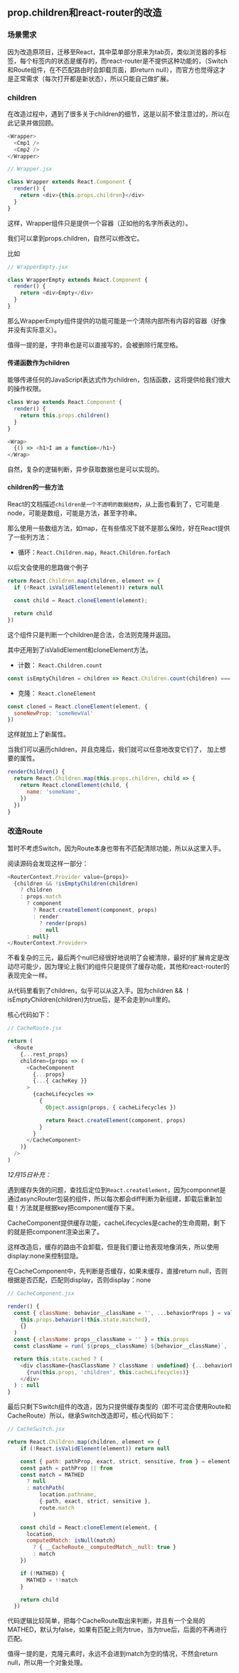 ## prop.children和react-router的改造

### 场景需求

因为改造原项目，迁移至React，其中菜单部分原来为tab页，类似浏览器的多标签，每个标签内的状态是缓存的，而react-router是不提供这种功能的，（Switch和Route组件，在不匹配路由时会卸载页面，即return null），而官方也觉得这才是正常需求（每次打开都是新状态），所以只能自己做扩展。

### children

在改造过程中，遇到了很多关于children的细节，这是以前不曾注意过的，所以在此记录并做回顾。

```javascript
<Wrapper>
  <Cmp1 />
  <Cmp2 />
</Wrapper>
```

```javascript
// Wrapper.jsx

class Wrapper extends React.Component {
  render() {
    return <div>{this.props.children}</div>
  }
}
```

这样，Wrapper组件只是提供一个容器（正如他的名字所表达的）。

我们可以拿到props.children，自然可以修改它。

比如

```javascript
// WrapperEmpty.jsx

class WrapperEmpty extends React.Component {
  render() {
    return <div>Empty</div>
  }
}
```

那么WrapperEmpty组件提供的功能可能是一个清除内部所有内容的容器（好像并没有实际意义）。

值得一提的是，字符串也是可以直接写的，会被删除行尾空格。

#### 传递函数作为children

能够传递任何的JavaScript表达式作为children，包括函数，这将提供给我们很大的操作权限。

```javascript
class Wrap extends React.Component {
  render() {
    return this.props.children()
  }
}

<Wrap>
  {() => <h1>I am a function</h1>}
</Wrap>
```

自然，复杂的逻辑判断，异步获取数据也是可以实现的。

#### children的一些方法

React的文档描述`children是一个不透明的数据结构`，从上面也看到了，它可能是node，可能是数组，可能是方法，甚至字符串。

那么使用一些数组方法，如map，在有些情况下就不是那么保险，好在React提供了一些列方法：

- 循环：`React.Children.map`，`React.Children.forEach`

以后文会使用的思路做个例子

```javascript
return React.Children.map(children, element => {
  if (!React.isValidElement(element)) return null

  const child = React.cloneElement(element);

  return child
})
```

这个组件只是判断一个children是合法，合法则克隆并返回。

其中还用到了isValidElement和cloneElement方法。

- 计数： `React.Children.count`

```javascript
const isEmptyChildren = children => React.Children.count(children) === 0
```

- 克隆： `React.cloneElement`

```javascript
const cloned = React.cloneElement(element, {
  soneNewProp: 'someNewVal'
})
```

这样就加上了新属性。

当我们可以遍历children，并且克隆后，我们就可以任意地改变它们了， 加上想要的属性。

```javascript
renderChildren() {
  return React.Children.map(this.props.children, child => {
    return React.cloneElement(child, {
      name: 'someName',
    })
  })
}
```

### 改造Route

暂时不考虑Switch，因为Route本身也带有不匹配清除功能，所以从这里入手。

阅读源码会发现这样一部分：

```javascript
<RouterContext.Provider value={props}>
  {children && !isEmptyChildren(children)
    ? children
    : props.match
      ? component
        ? React.createElement(component, props)
        : render
          ? render(props)
          : null
      : null}
</RouterContext.Provider>
```

不看复杂的三元，最后两个null已经很好地说明了会被清除，最好的扩展肯定是改动尽可能少，因为理论上我们的组件只是提供了缓存功能，其他和react-router的表现完全一样。

从代码里看到了children，似乎可以从这入手。因为children && ！isEmptyChildren(children)为true后，是不会走到null里的。

核心代码如下：
```javascript
// CacheRoute.jsx 

return (
  <Route
    {...rest_props}
    children={props => (
      <CacheComponent
        {...props}
        {...{ cacheKey }}
      >
        {cacheLifecycles => 
          {
            Object.assign(props, { cacheLifecycles })

            return React.createElement(component, props)
          }
        }
      </CacheComponent>
    )}
  />
)
```

*12月15日补充：*

遇到缓存失效的问题，查找后定位到`React.createElement`，因为componnet是通过asyncRouter包装的组件，所以每次都会diff判断为新组建，卸载后重新加载！方法就是根据key把component缓存下来。

CacheComponent提供缓存功能，cacheLifecycles是cache的生命周期，剩下的就是把component渲染出来了。

这样改造后，缓存的路由不会卸载，但是我们要让他表现地像消失，所以使用display:none来控制显隐。

在CacheComponent中，先判断是否缓存，如果未缓存，直接return null，否则根据是否匹配，匹配则display，否则display：none

```javascript
// CacheComponent.jsx

render() {
  const { className: behavior__className = '', ...behaviorProps } = value(
    this.props.behavior(!this.state.matched),
    {}
  )
  const { className: props__className = '' } = this.props
  const className = run(`${props__className} ${behavior__className}`, 'trim')

  return this.state.cached ? (
    <div className={hasClassName ? className : undefined} {...behaviorProps}>
      {run(this.props, 'children', this.cacheLifecycles)}
    </div>
  ) : null
}
```

最后只剩下Switch组件的改造，因为只提供缓存类型的（即不可混合使用Route和CacheRoute）所以，继承Switch改造即可，核心代码如下：

```javascript
// CacheSwitch.jsx

return React.Children.map(children, element => {
    if (!React.isValidElement(element)) return null

    const { path: pathProp, exact, strict, sensitive, from } = element.props
    const path = pathProp || from
    const match = MATHED
      ? null
      : matchPath(
          location.pathname,
          { path, exact, strict, sensitive },
          route.match
        )

    const child = React.cloneElement(element, {
      location,
      computedMatch: isNull(match)
        ? { __CacheRoute__computedMatch__null: true }
        : match
    })

    if (!MATHED) {
      MATHED = !!match
    }

    return child
  })
```

代码逻辑比较简单，把每个CacheRoute取出来判断，并且有一个全局的MATHED，默认为false，如果有匹配上则为true，当为true后，后面的不再进行匹配。

值得一提的是，克隆元素时，永远不会进到match为空的情况，不然会return null，所以用一个对象处理。
